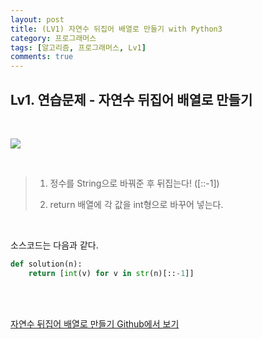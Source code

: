 ```yaml
---
layout: post
title: (LV1) 자연수 뒤집어 배열로 만들기 with Python3
category: 프로그래머스
tags: [알고리즘, 프로그래머스, Lv1]
comments: true
---
```




## Lv1. 연습문제 - 자연수 뒤집어 배열로 만들기

<br>



![](https://i.imgur.com/hU5vePe.png)

<br>

> 1. 정수를 String으로 바꿔준 후 뒤집는다! ([::-1])
>
>    
>
> 2. return 배열에 각 값을 int형으로 바꾸어 넣는다.

<br>

소스코드는 다음과 같다.

```python
def solution(n):
    return [int(v) for v in str(n)[::-1]]
```



<br>

<br>

[자연수 뒤집어 배열로 만들기 Github에서 보기](https://github.com/ljh9601/BOJ-Programmers/blob/master/Programmers/Lv1/자연수%20뒤집어%20배열로%20만들기.py)

<br>